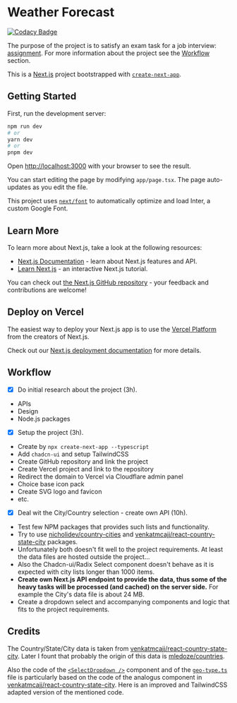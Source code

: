 # Weather Forecast

[![Codacy Badge](https://app.codacy.com/project/badge/Grade/8d5d5f4034024a0ba400a9c000fe5daf)](https://app.codacy.com/gh/metalevel-tech/prj-nextjs-weather-forecast/dashboard?utm_source=gh&utm_medium=referral&utm_content=&utm_campaign=Badge_grade)

The purpose of the project is to satisfy an exam task for a job interview: [assignment](.assignment/task-assignment.md). For more information about the project see the [Workflow](#workflow) section.

This is a [Next.js](https://nextjs.org/) project bootstrapped with [`create-next-app`](https://github.com/vercel/next.js/tree/canary/packages/create-next-app).

## Getting Started

First, run the development server:

```bash
npm run dev
# or
yarn dev
# or
pnpm dev
```

Open [http://localhost:3000](http://localhost:3000) with your browser to see the result.

You can start editing the page by modifying `app/page.tsx`. The page auto-updates as you edit the file.

This project uses [`next/font`](https://nextjs.org/docs/basic-features/font-optimization) to automatically optimize and load Inter, a custom Google Font.

## Learn More

To learn more about Next.js, take a look at the following resources:

- [Next.js Documentation](https://nextjs.org/docs) - learn about Next.js features and API.
- [Learn Next.js](https://nextjs.org/learn) - an interactive Next.js tutorial.

You can check out [the Next.js GitHub repository](https://github.com/vercel/next.js/) - your feedback and contributions are welcome!

## Deploy on Vercel

The easiest way to deploy your Next.js app is to use the [Vercel Platform](https://vercel.com/new?utm_medium=default-template&filter=next.js&utm_source=create-next-app&utm_campaign=create-next-app-readme) from the creators of Next.js.

Check out our [Next.js deployment documentation](https://nextjs.org/docs/deployment) for more details.

## Workflow

- [x] Do initial research about the project (3h).
- APIs
- Design
- Node.js packages

- [x] Setup the project (3h).
- Create by `npx create-next-app --typescript`
- Add `chadcn-ui` and setup TailwindCSS
- Create GitHub repository and link the project
- Create Vercel project and link to the repository
- Redirect the domain to Vercel via Cloudflare admin panel
- Choice base icon pack
- Create SVG logo and favicon
- etc.

- [x] Deal wit the City/Country selection - create own API (10h).
- Test few NPM packages that provides such lists and functionality.
- Try to use [nicholidev/country-cities](https://github.com/nicholidev/country-cities) and [venkatmcajj/react-country-state-city](https://github.com/venkatmcajj/react-country-state-city) packages.
- Unfortunately both doesn't fit well to the project requirements. At least the data files are hosted outside the project...
- Also the Chadcn-ui/Radix Select component doesn't behave as it is expected with city lists longer than 1000 items.
- **Create own Next.js API endpoint to provide the data, thus some of the heavy tasks will be processed (and cached) on the server side.** For example the City's data file is about 24 MB.
- Create a dropdown select and accompanying components and logic that fits to the project requirements.

## Credits

The Country/State/City data is taken from [venkatmcajj/react-country-state-city](https://github.com/venkatmcajj/react-country-state-city). Later I fount that probably the origin of this data is [mledoze/countries](https://github.com/mledoze/countries/tree/master/data).

Also the code of the [`<SelectDropdown />`](components/SelectDropdown.tsx) component and of the [`geo-type.ts`](types/geo-types.ts) file is particularly based on the code of the analogus component in [venkatmcajj/react-country-state-city](https://github.com/venkatmcajj/react-country-state-city). Here is an improved and TailwindCSS adapted version of the mentioned code.

